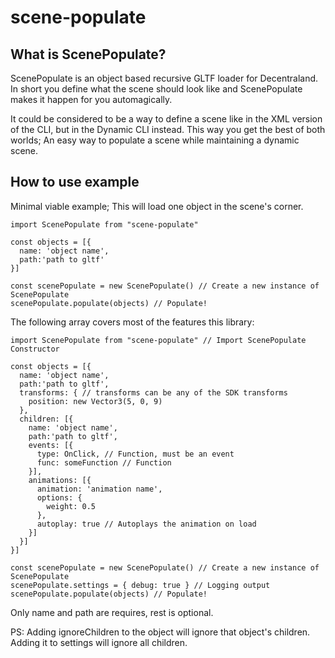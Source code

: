 # scene-populate

## What is ScenePopulate?
ScenePopulate is an object based recursive GLTF loader for Decentraland. In short you define what the scene should look like and ScenePopulate makes it happen for you automagically.

It could be considered to be a way to define a scene like in the XML version of the CLI, but in the Dynamic CLI instead. This way you get the best of both worlds; An easy way to populate a scene while maintaining a dynamic scene.

## How to use example

Minimal viable example; This will load one object in the scene's corner.
```
import ScenePopulate from "scene-populate"

const objects = [{
  name: 'object name',
  path:'path to gltf'
}]

const scenePopulate = new ScenePopulate() // Create a new instance of ScenePopulate
scenePopulate.populate(objects) // Populate!
```

The following array covers most of the features this library:
```
import ScenePopulate from "scene-populate" // Import ScenePopulate Constructor

const objects = [{
  name: 'object name',
  path:'path to gltf',
  transforms: { // transforms can be any of the SDK transforms
    position: new Vector3(5, 0, 9)
  },
  children: [{
    name: 'object name',
    path:'path to gltf',
    events: [{
      type: OnClick, // Function, must be an event
      func: someFunction // Function
    }],
    animations: [{
      animation: 'animation name',
      options: {
        weight: 0.5
      },
      autoplay: true // Autoplays the animation on load
    }]
  }]
}]

const scenePopulate = new ScenePopulate() // Create a new instance of ScenePopulate
scenePopulate.settings = { debug: true } // Logging output
scenePopulate.populate(objects) // Populate!
```
Only name and path are requires, rest is optional.

PS: Adding ignoreChildren to the object will ignore that object's children. Adding it to settings will ignore all children.


